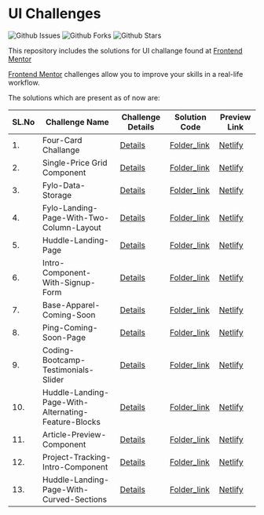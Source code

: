 # UI Challenges

![Github Issues](https://img.shields.io/github/issues/abhu-A-J/UI-Challanges)
![Github Forks](https://img.shields.io/github/forks/abhu-A-J/UI-Challanges)
![Github Stars](https://img.shields.io/github/stars/abhu-A-J/UI-Challanges)



This repository includes the solutions for UI challange found at [Frontend Mentor](https://www.frontendmentor.io)

[Frontend Mentor](https://www.frontendmentor.io) challenges allow you to improve your skills in a real-life workflow.



The solutions which are present as of now are:

|**SL.No**| **Challenge Name** | **Challenge Details**| **Solution Code**| **Preview Link**  
|------| -----------| -----------| ----------| ----------- |
1.| Four-Card Challange   | [Details](https://www.frontendmentor.io/challenges/four-card-feature-section-weK1eFYK) | [Folder_link](https://github.com/abhu-A-J/UI-Challanges/tree/master/Four-Card-Challenge) | [Netlify](https://elastic-cray-4bbc17.netlify.app/)|
2.| Single-Price Grid Component   | [Details](https://www.frontendmentor.io/challenges/single-price-grid-component-5ce41129d0ff452fec5abbbc) | [Folder_link](https://github.com/abhu-A-J/UI-Challanges/tree/master/single-price-grid-component) | [Netlify](https://elated-meitner-33ffee.netlify.app/)|
3.| Fylo-Data-Storage  | [Details](https://www.frontendmentor.io/challenges/fylo-data-storage-component-1dZPRbV5n) | [Folder_link](https://github.com/abhu-A-J/UI-Challanges/tree/master/Fylo-Data-Storage-Component) | [Netlify](https://angry-shirley-605ad6.netlify.app/)|
4.| Fylo-Landing-Page-With-Two-Column-Layout  | [Details](https://www.frontendmentor.io/challenges/fylo-landing-page-with-two-column-layout-5ca5ef041e82137ec91a50f5) | [Folder_link](https://github.com/abhu-A-J/UI-Challanges/tree/master/Fylo-Landing-Page-With-Two-Column-Layout) | [Netlify](https://boring-mccarthy-dd0ca8.netlify.app/)|
5.| Huddle-Landing-Page  | [Details](https://www.frontendmentor.io/challenges/huddle-landing-page-with-a-single-introductory-section-B_2Wvxgi0) | [Folder_link](https://github.com/abhu-A-J/UI-Challanges/tree/master/Huddle-Landing-Page) | [Netlify](https://happy-panini-ae52a6.netlify.app/)|
6.| Intro-Component-With-Signup-Form  | [Details](https://www.frontendmentor.io/challenges/intro-component-with-signup-form-5cf91bd49edda32581d28fd1) | [Folder_link](https://github.com/abhu-A-J/UI-Challanges/tree/master/Intro-Component-With-Signup-Form) | [Netlify](https://clever-lamarr-dad858.netlify.app/)|
7.| Base-Apparel-Coming-Soon  | [Details](https://www.frontendmentor.io/challenges/base-apparel-coming-soon-page-5d46b47f8db8a7063f9331a0) | [Folder_link](https://github.com/abhu-A-J/UI-Challanges/tree/master/Base-Apparel-Coming-Soon) | [Netlify](https://affectionate-heyrovsky-bb0c03.netlify.app/)|
8.| Ping-Coming-Soon-Page  | [Details](https://www.frontendmentor.io/challenges/ping-single-column-coming-soon-page-5cadd051fec04111f7b848da) | [Folder_link](https://github.com/abhu-A-J/UI-Challanges/tree/master/Ping-Coming-Soon-Page) | [Netlify](https://adoring-dijkstra-dd76ee.netlify.app/)|
9.| Coding-Bootcamp-Testimonials-Slider | [Details](https://www.frontendmentor.io/challenges/coding-bootcamp-testimonials-slider-4FNyLA8JL) | [Folder_link](https://github.com/abhu-A-J/UI-Challanges/tree/master/Coding-Bootcamp-Testimonials-Slider) | [Netlify](https://fervent-easley-59ed60.netlify.app/)|
10.| Huddle-Landing-Page-With-Alternating-Feature-Blocks | [Details](https://www.frontendmentor.io/challenges/huddle-landing-page-with-alternating-feature-blocks-5ca5f5981e82137ec91a5100) | [Folder_link](https://github.com/abhu-A-J/UI-Challanges/tree/master/Huddle-Landing-Page-With-Alternating-Feature-Blocks) | [Netlify](https://modest-shannon-ad55ae.netlify.app/)|
11.| Article-Preview-Component| [Details](https://www.frontendmentor.io/challenges/article-preview-component-dYBN_pYFT) | [Folder_link](https://github.com/abhu-A-J/UI-Challanges/tree/master/Article-Preview-Component) | [Netlify](https://flamboyant-bardeen-1a8b65.netlify.app/)|
12.| Project-Tracking-Intro-Component| [Details](https://www.frontendmentor.io/challenges/project-tracking-intro-component-5d289097500fcb331a67d80e) | [Folder_link](https://github.com/abhu-A-J/Eye-for-an-UI/tree/master/Project-Tracking-Intro-Component) | [Netlify](https://suspicious-poitras-89dea0.netlify.app/)|
13.| Huddle-Landing-Page-With-Curved-Sections| [Details](https://www.frontendmentor.io/challenges/huddle-landing-page-with-curved-sections-5ca5ecd01e82137ec91a50f2) | [Folder_link](https://github.com/abhu-A-J/Eye-for-an-UI/tree/master/Huddle-Landing-Page-With-Curved-Sections) | [Netlify](https://happy-meitner-9999bd.netlify.app/)|







